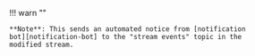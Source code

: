 !!! warn ""

    **Note**: This sends an automated notice from [notification
    bot][notification-bot] to the "stream events" topic in the
    modified stream.

[notification-bot]: /help/configure-notification-bot
